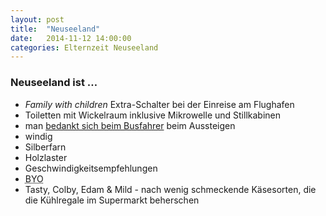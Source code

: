 ```yaml
---
layout: post
title:  "Neuseeland"
date:   2014-11-12 14:00:00
categories: Elternzeit Neuseeland
---
```

### Neuseeland ist …

- *Family with children* Extra-Schalter bei der Einreise am Flughafen
- Toiletten mit Wickelraum inklusive Mikrowelle und Stillkabinen
- man [bedankt sich beim Busfahrer][1] beim Aussteigen
- windig
- Silberfarn
- Holzlaster
- Geschwindigkeitsempfehlungen
- <abbr title="Bring Your Own">BYO</abbr>
- Tasty, Colby, Edam & Mild - nach wenig schmeckende Käsesorten, die die Kühlregale im Supermarkt beherschen

<div class="carousel">
<figure>
	<picture>
		<source srcset="/assets/images/phone/IMG_0625.JPG" media="(max-width:320px)">
		<source srcset="/assets/images/tablet/IMG_0625.JPG" media="(max-width:800px)">
		<source srcset="/assets/images/desktop/IMG_0625.JPG" media="(min-width:800px)">
		<img alt="">
	</picture>
</figure>
<figure>
	<picture>
		<source srcset="/assets/images/phone/DSC02107.JPG" media="(max-width:320px)">
		<source srcset="/assets/images/tablet/DSC02107.JPG" media="(max-width:800px)">
		<source srcset="/assets/images/desktop/DSC02107.JPG" media="(min-width:800px)">
		<img alt="">
	</picture>
</figure>
</div>

[1]: http://www.reddit.com/r/newzealand/comments/1ee9gx/why_do_we_thank_the_bus_driver_in_christchurchnz/
